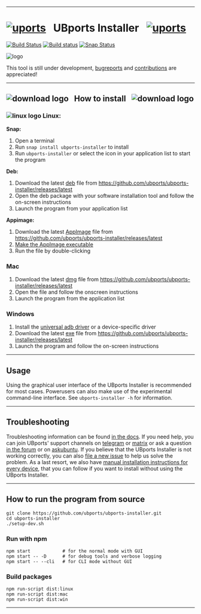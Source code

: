 
------------------------------------------------------------------------

# <a href="https://imgbb.com/"><img src="https://i.ibb.co/5WgVdC1/uports.png" alt="uports" border="0"></a> &nbsp; UBports Installer &nbsp; <a href="https://imgbb.com/"><img src="https://i.ibb.co/5WgVdC1/uports.png" alt="uports" border="0"></a>

[![Build Status](https://travis-ci.org/ubports/ubports-installer.svg?branch=master)](https://travis-ci.org/ubports/ubports-installer) [![Build status](https://ci.appveyor.com/api/projects/status/cjcqxleyfeuvv28s?svg=true)](https://ci.appveyor.com/project/mariogrip/ubports-installer) [![Snap Status](https://build.snapcraft.io/badge/ubports/ubports-installer.svg)](https://build.snapcraft.io/user/ubports/ubports-installer)

![logo](http://usefoss.com/wp-content/uploads/2016/08/UBports-Site_Logo.png)

This tool is still under development, [bugreports](https://github.com/ubports/ubports-installer/issues/new) and [contributions](https://github.com/ubports/ubports-installer/issues?q=is%3Aissue+is%3Aopen+label%3A%22good+first+issue%22) are appreciated!

------------------------------------------------------------------------

## ![download logo](https://i.ibb.co/fXV1fGD/download.png") &nbsp; How to install &nbsp; ![download logo](https://i.ibb.co/fXV1fGD/download.png")

### ![linux logo](https://i.ibb.co/YXzpDvy/linux.png) Linux:

**Snap:**

1. Open a terminal
2. Run `snap install ubports-installer` to install
4. Run `ubports-installer` or select the icon in your application list to start the program

**Deb:**

1. Download the latest [deb](https://devices.ubuntu-touch.io/installer/deb) file from https://github.com/ubports/ubports-installer/releases/latest
2. Open the deb package with your software installation tool and follow the on-screen instructions
3. Launch the program from your application list

**Appimage:**

1. Download the latest [AppImage](https://devices.ubuntu-touch.io/installer/appimage) file from https://github.com/ubports/ubports-installer/releases/latest
2. [Make the AppImage executable](https://discourse.appimage.org/t/how-to-make-an-appimage-executable/80)
3. Run the file by double-clicking

### Mac

1. Download the latest [dmg](https://devices.ubuntu-touch.io/installer/mac) file from https://github.com/ubports/ubports-installer/releases/latest
2. Open the file and follow the onscreen instructions
3. Launch the program from the application list

### Windows

1. Install the [universal adb driver](http://adb.clockworkmod.com/) or a device-specific driver
2. Download the latest [exe](https://devices.ubuntu-touch.io/installer/windows) file from https://github.com/ubports/ubports-installer/releases/latest
3. Launch the program and follow the on-screen instructions


------------------------------------------------------------------------

## Usage

Using the graphical user interface of the UBports Installer is recommended for most cases. Powerusers can also make use of the experimental command-line interface. See `ubports-installer -h` for information.


------------------------------------------------------------------------

## Troubleshooting

Troubleshooting information can be found [in the docs](https://docs.ubports.com/en/latest/userguide/install.html). If you need help, you can join UBports' support channels on [telegram](https://t.me/WelcomePlus) or [matrix](https://matrix.to/#/!KwdniMNeTmClpgHkND:matrix.org?via=matrix.org&via=ubports.chat&via=disroot.org) or ask a question [in the forum](https://forums.ubports.com/) or on [askubuntu](https://askubuntu.com). If you believe that the UBports Installer is not working correctly, you can also [file a new issue](https://github.com/ubports/ubports-installer/issues/new) to help us solve the problem. As a last resort, we also have [manual installation instructions for every device](https://devices.ubuntu-touch.io), that you can follow if you want to install without using the UBports Installer.


------------------------------------------------------------------------

## How to run the program from source

```
git clone https://github.com/ubports/ubports-installer.git
cd ubports-installer
./setup-dev.sh
```

### Run with npm

```
npm start            # for the normal mode with GUI
npm start -- -D      # for debug tools and verbose logging
npm start -- --cli   # for CLI mode without GUI
```

### Build packages

```
npm run-script dist:linux
npm run-script dist:mac
npm run-script dist:win
```


------------------------------------------------------------------------

